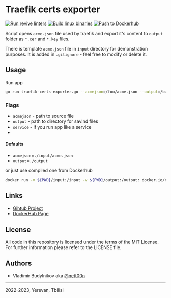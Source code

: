 # Traefik certs exporter

[![Run revive linters](https://github.com/5mdt/traefik-certs-exporter/actions/workflows/linter_revive.yml/badge.svg?branch=main)](https://github.com/nett00n/traefik-certs-exporter/actions/workflows/linter_revive.yml)
[![Build linux binaries](https://github.com/5mdt/traefik-certs-exporter/actions/workflows/linux_build.yml/badge.svg?branch=main)](https://github.com/nett00n/traefik-certs-exporter/actions/workflows/linux_build.yml)
[![Push to Dockerhub](https://github.com/5mdt/traefik-certs-exporter/actions/workflows/docker_push.yml/badge.svg)](https://github.com/nett00n/traefik-certs-exporter/actions/workflows/docker_push.yml)

Script opens `acme.json` file used by traefik and export it's content to `output` folder as `*.cer` and `*.key` files.

There is template `acme.json` file in `input` directory for demonstration purposes. It is added in `.gitignore` - feel free to modify or delete it.

## Usage

Run app

```bash
go run traefik-certs-exporter.go --acmejson=/foo/acme.json --output=/bar/certs/
```
### Flags

- `acmejson` - path to source file
- `output` - path to directory for savind files
- `service` - if you run app like a service
-
#### Defaults

- `acmejson`=`./input/acme.json`
- `output`=`./output`

or just use compiled one from Dockerhub

```bash
docker run -v ${PWD}/input:/input -v ${PWD}/output:/output: docker.io/nett00n/traefik-certs-exporter:1.0.0
```

## Links

- [Gihtub Project](https://github.com/5mdt/traefik-certs-exporter)
- [DockerHub Page](https://hub.docker.com/r/5mdt/traefik-certs-exporter)

## License

All code in this repository is licensed under the terms of the MIT License. For further information please refer to the LICENSE file.

## Authors

- Vladimir Budylnikov aka [@nett00n](https://github.com/nett00n)

---
2022-2023, Yerevan, Tbilisi
